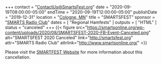 +++
contact = "[ContactUs@SmartsFest.org](mailto:ContactUs@SmartsFest.org)"
date = "2020-09-19T08:00:00-05:00"
endTime = "2020-09-19T12:00:00-05:00"
publishDate = "2019-12-31"
location = "[Cologne, MN](https://www.google.com/maps/place/Cologne+Community+Center/@44.7629594,-93.7857148,17z/data=!3m1!4b1!4m5!3m4!1s0x87f5e2e2794ebbe1:0x316c7056e9cd5e49!8m2!3d44.7629556!4d-93.7835261)"
title = "SMARTSFEST"
sponsor = "[SMARTS Radio Club](http://www.smartsonline.org/)"
dates = [ "Regional Hamfests" ]
outputs = [ "HTML" ]
status = "canceled"
+++
{{< figure src="https://smartsonline.org/wp-content/uploads/2020/08/SMARTSFEST-2020-FB-Event-Canceled.png" alt="SMARTSFEST 2020 Canceled" link="http://smartsfest.org" attr="SMARTS Radio Club" attrlink="http://www.smartsonline.org/" >}}

Please visit the [SMARTFEST Website](http://smartsfest.org/) for more
information about this cancellation.
